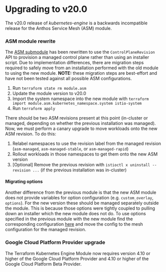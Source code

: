 # Upgrading to v20.0

The v20.0 release of *kubernetes-engine* is a backwards incompatible
release for the Anthos Service Mesh (ASM) module.

### ASM module rewrite

The [ASM submodule](https://github.com/terraform-google-modules/terraform-google-kubernetes-engine/tree/master/modules/asm) has been rewritten to use the `ControlPlaneRevision` API to provision
a managed control plane rather than using an installer script. Due to implementation differences, there are migration steps required to safely move from
an installation performed with the old module to using the new module. **NOTE:** these migration steps are best-effort and have not been tested against all possible ASM configurations.

1. Run `terraform state rm module.asm`
2. Update the module version to v20.0
3. Import the system namespace into the new module with `terraform import module.asm.kubernetes_namespace.system istio-system`
4. Run `terraform apply`

There should be two ASM revisions present at this point (in-cluster or managed, depending on whether the previous installation was managed). Now,
we must perform a canary upgrade to move workloads onto the new ASM revision. To do this:

1. Relabel namespaces to use the revision label from the managed revision (`asm-managed`, `asm-managed-stable`, or `asm-managed-rapid`)
2. Rollout workloads in those namespaces to get them onto the new ASM version
3. [Optional] Remove the previous revision with `istioctl x uninstall --revision ...` (if the previous installation was in-cluster)


#### Migrating options

Another difference from the previous module is that the new ASM module does not provide variables for option configuration (e.g. `custom_overlay`, `options`). For the new version these should be managed separately
outside the module. This is because those options were tightly coupled to pulling down an installer which the new module does not do. To use options specified in the previous module with the new module find the corresponding configuration [here](https://github.com/GoogleCloudPlatform/anthos-service-mesh-packages/tree/main/asm/istio/options) and move the
config to the mesh configuration for the managed revision.

### Google Cloud Platform Provider upgrade
The Terraform Kubernetes Engine Module now requires version 4.10 or higher of
the Google Cloud Platform Provider and 4.10 or higher of
the Google Cloud Platform Beta Provider.
